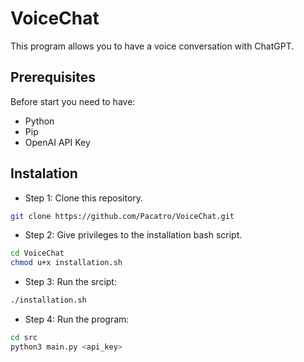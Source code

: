 # VoiceChat
This program allows you to have a voice conversation with ChatGPT.

## Prerequisites
Before start you need to have:
- Python
- Pip
- OpenAI API Key

## Instalation
- Step 1: Clone this repository.
```bash
git clone https://github.com/Pacatro/VoiceChat.git
```

-  Step 2: Give privileges to the installation bash script.
```bash
cd VoiceChat
chmod u+x installation.sh
```

- Step 3: Run the srcipt:
```bash
./installation.sh
```

- Step 4: Run the program:
```bash
cd src
python3 main.py <api_key> 
```